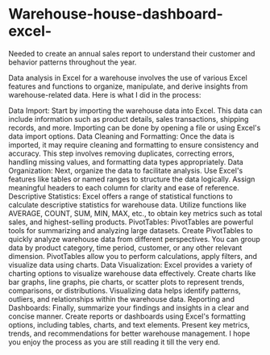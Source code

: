 # Warehouse-house-dashboard-excel-
Needed to create an annual sales report to understand their customer and behavior patterns throughout the year.

Data analysis in Excel for a warehouse involves the use of various Excel features and functions to organize, manipulate, and derive insights from warehouse-related data. Here is what I did in the process:

  Data Import: Start by importing the warehouse data into Excel. This data can include information such as product details, sales transactions, shipping records, and more. Importing can be done by opening a file or using Excel's data import options.
 Data Cleaning and Formatting: Once the data is imported, it may require cleaning and formatting to ensure consistency and accuracy. This step involves removing duplicates, correcting errors, handling missing values, and formatting data types appropriately.
 Data Organization: Next, organize the data to facilitate analysis. Use Excel's features like tables or named ranges to structure the data logically. Assign meaningful headers to each column for clarity and ease of reference.
 Descriptive Statistics: Excel offers a range of statistical functions to calculate descriptive statistics for warehouse data. Utilize functions like AVERAGE, COUNT, SUM, MIN, MAX, etc., to obtain key metrics such as total sales, and highest-selling products.
 PivotTables: PivotTables are powerful tools for summarizing and analyzing large datasets. Create PivotTables to quickly analyze warehouse data from different perspectives. You can group data by product category, time period, customer, or any other relevant dimension. PivotTables allow you to perform calculations, apply filters, and visualize data using charts.
 Data Visualization: Excel provides a variety of charting options to visualize warehouse data effectively. Create charts like bar graphs, line graphs, pie charts, or scatter plots to represent trends, comparisons, or distributions. Visualizing data helps identify patterns, outliers, and relationships within the warehouse data.
 Reporting and Dashboards: Finally, summarize your findings and insights in a clear and concise manner. Create reports or dashboards using Excel's formatting options, including tables, charts, and text elements. Present key metrics, trends, and recommendations for better warehouse management.
 I hope you enjoy the process as you are still reading it till the very end.
